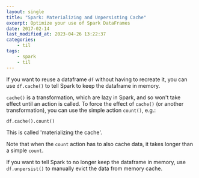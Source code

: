 ```yaml
---
layout: single
title: "Spark: Materializing and Unpersisting Cache"
excerpt: Optimize your use of Spark DataFrames
date: 2017-02-14
last_modified_at: 2023-04-26 13:22:37
categories:
    - til
tags:
    - spark
    - til
---
```


If you want to reuse a dataframe `df` without having to recreate it,
you can use `df.cache()` to tell Spark to keep the dataframe in memory.

`cache()` is a transformation, which are lazy in Spark,
and so won't take effect until an action is called.
To force the effect of `cache()` (or another transformation),
you can use the simple action `count()`, e.g.:

```python
df.cache().count()
```

This is called 'materializing the cache'.

Note that when the `count` action has to also cache data,
it takes longer than a simple `count`.

If you want to tell Spark to no longer keep the dataframe in memory,
use `df.unpersist()` to manually evict the data from memory cache.

